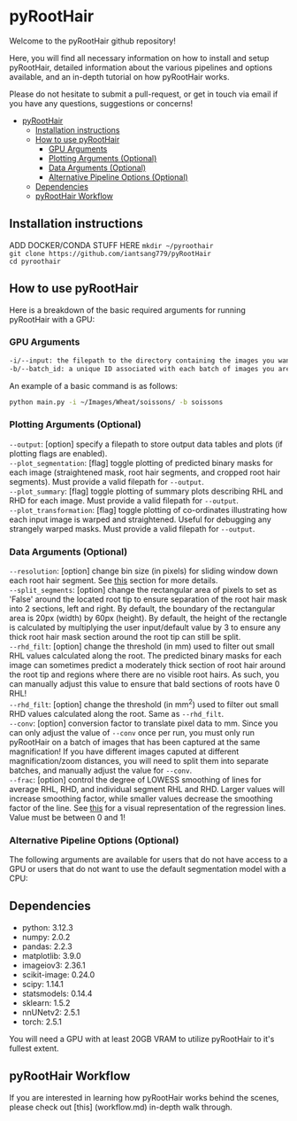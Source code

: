 # pyRootHair

Welcome to the pyRootHair github repository! 

Here, you will find all necessary information on how to install and setup pyRootHair, detailed information about the various pipelines and options available, and an in-depth tutorial on how pyRootHair works.

Please do not hesitate to submit a pull-request, or get in touch via email if you have any questions, suggestions or concerns!


- [pyRootHair](#pyroothair)
  - [Installation instructions](#installation-instructions)
  - [How to use pyRootHair](#how-to-use-pyroothair)
    - [GPU Arguments](#gpu-arguments)
    - [Plotting Arguments (Optional)](#plotting-arguments-optional)
    - [Data Arguments (Optional)](#data-arguments-optional)
    - [Alternative Pipeline Options (Optional)](#alternative-pipeline-options-optional)
  - [Dependencies](#dependencies)
  - [pyRootHair Workflow](#pyroothair-workflow)


## Installation instructions

ADD DOCKER/CONDA STUFF HERE 
`mkdir ~/pyroothair`  
`git clone https://github.com/iantsang779/pyRootHair`  
`cd pyroothair`  

## How to use pyRootHair

Here is a breakdown of the basic required arguments for running pyRootHair with a GPU:

### GPU Arguments
```bash
-i/--input: the filepath to the directory containing the images you want to process  
-b/--batch_id: a unique ID associated with each batch of images you are processing per run. Can be species/genotype name, or date, or anything that is easily identifiable for you.
```
An example of a basic command is as follows:

```bash
python main.py -i ~/Images/Wheat/soissons/ -b soissons
```

### Plotting Arguments (Optional)

`--output`: [option] specify a filepath to store output data tables and plots (if plotting flags are enabled).  
`--plot_segmentation`: [flag] toggle plotting of predicted binary masks for each image (straightened mask, root hair segments, and cropped root hair segments). Must provide a valid filepath for `--output`.  
`--plot_summary`: [flag] toggle plotting of summary plots describing RHL and RHD for each image. Must provide a valid filepath for `--output`.  
`--plot_transformation`: [flag] toggle plotting of co-ordinates illustrating how each input image is warped and straightened. Useful for debugging any strangely warped masks. Must provide a valid filepath for `--output`.  

### Data Arguments (Optional)
`--resolution`: [option] change bin size (in pixels) for sliding window down each root hair segment. See [this](#extracting-traits-from-the-root-hair-mask) section for more details.  
`--split_segments`: [option] change the rectangular area of pixels to set as 'False' around the located root tip to ensure separation of the root hair mask into 2 sections, left and right. By default, the boundary of the rectangular area is 20px (width) by 60px (height). By default, the height of the rectangle is calculated by multiplying the user input/default value by 3 to ensure any thick root hair mask section around the root tip can still be split.  
`--rhd_filt`: [option] change the threshold (in mm) used to filter out small RHL values calculated along the root. The predicted binary masks for each image can sometimes predict a moderately thick section of root hair around the root tip and regions where there are no visible root hairs. As such, you can manually adjust this value to ensure that bald sections of roots have 0 RHL!  
`--rhd_filt`: [option] change the threshold (in mm$^{2}$) used to filter out small RHD values calculated along the root. Same as `--rhd_filt`.  
`--conv`: [option] conversion factor to translate pixel data to mm. Since you can only adjust the value of `--conv` once per run, you must only run pyRootHair on a batch of images that has been captured at the same magnification! If you have different images caputed at different magnification/zoom distances, you will need to split them into separate batches, and manually adjust the value for `--conv`.  
`--frac`: [option] control the degree of LOWESS smoothing of lines for average RHL, RHD, and individual segment RHL and RHD. Larger values will increase smoothing factor, while smaller values decrease the smoothing factor of the line. See [this](#summary-plots) for a visual representation of the regression lines. Value must be between 0 and 1!  

### Alternative Pipeline Options (Optional)

The following arguments are available for users that do not have access to a GPU or users that do not want to use the default segmentation model with a CPU:

## Dependencies

- python: 3.12.3
- numpy: 2.0.2
- pandas: 2.2.3
- matplotlib: 3.9.0
- imageiov3: 2.36.1
- scikit-image: 0.24.0
- scipy: 1.14.1
- statsmodels: 0.14.4
- sklearn: 1.5.2
- nnUNetv2: 2.5.1
- torch: 2.5.1

You will need a GPU with at least 20GB VRAM to utilize pyRootHair to it's fullest extent. 



## pyRootHair Workflow

If you are interested in learning how pyRootHair works behind the scenes, please check out [this] (workflow.md) in-depth walk through.


























